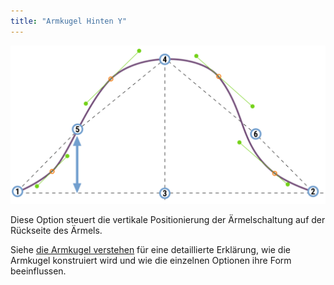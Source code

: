 ```yaml
---
title: "Armkugel Hinten Y"
---
```


![Die vertikale Position des Rückenbiegepunkts](./sleevecapbackfactory.svg)

Diese Option steuert die vertikale Positionierung der Ärmelschaltung auf der Rückseite des Ärmels.

<Tip>

Siehe [die Armkugel verstehen](/docs/patterns/brian/options#understanding-the-sleevecap) für eine detaillierte Erklärung, wie die Armkugel konstruiert wird und wie die einzelnen Optionen ihre Form beeinflussen.

</Tip>




